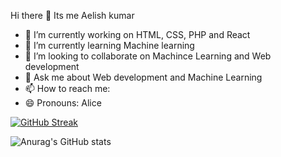 Hi there 👋 Its me Aelish kumar 

- 🔭 I’m currently working on HTML, CSS, PHP and React
- 🌱 I’m currently learning Machine learning 
- 👯 I’m looking to collaborate on Machince Learning and Web development 
- 💬 Ask me about Web development and Machine Learning 
- 📫 How to reach me: 
- 😄 Pronouns: Alice


[![GitHub Streak](http://github-readme-streak-stats.herokuapp.com?user=aelishkumar8&theme=vue&date_format=M%20j%5B%2C%20Y%5D)](https://git.io/streak-stats)


![Anurag's GitHub stats](https://github-readme-stats.vercel.app/api?username=aelishkumar8&theme=vue&hide=contribs,prs)
